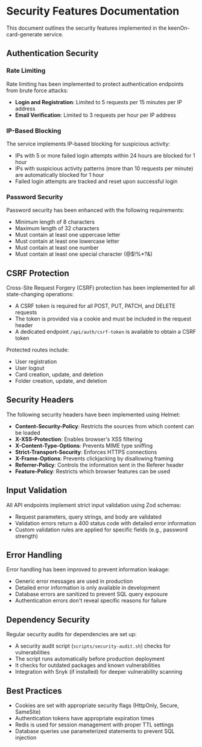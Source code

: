 # Security Features Documentation

This document outlines the security features implemented in the keenOn-card-generate service.

## Authentication Security

### Rate Limiting

Rate limiting has been implemented to protect authentication endpoints from brute force attacks:

- **Login and Registration**: Limited to 5 requests per 15 minutes per IP address
- **Email Verification**: Limited to 3 requests per hour per IP address

### IP-Based Blocking

The service implements IP-based blocking for suspicious activity:

- IPs with 5 or more failed login attempts within 24 hours are blocked for 1 hour
- IPs with suspicious activity patterns (more than 10 requests per minute) are automatically blocked for 1 hour
- Failed login attempts are tracked and reset upon successful login

### Password Security

Password security has been enhanced with the following requirements:

- Minimum length of 8 characters
- Maximum length of 32 characters
- Must contain at least one uppercase letter
- Must contain at least one lowercase letter
- Must contain at least one number
- Must contain at least one special character (@$!%\*?&)

## CSRF Protection

Cross-Site Request Forgery (CSRF) protection has been implemented for all state-changing operations:

- A CSRF token is required for all POST, PUT, PATCH, and DELETE requests
- The token is provided via a cookie and must be included in the request header
- A dedicated endpoint `/api/auth/csrf-token` is available to obtain a CSRF token

Protected routes include:

- User registration
- User logout
- Card creation, update, and deletion
- Folder creation, update, and deletion

## Security Headers

The following security headers have been implemented using Helmet:

- **Content-Security-Policy**: Restricts the sources from which content can be loaded
- **X-XSS-Protection**: Enables browser's XSS filtering
- **X-Content-Type-Options**: Prevents MIME type sniffing
- **Strict-Transport-Security**: Enforces HTTPS connections
- **X-Frame-Options**: Prevents clickjacking by disallowing framing
- **Referrer-Policy**: Controls the information sent in the Referer header
- **Feature-Policy**: Restricts which browser features can be used

## Input Validation

All API endpoints implement strict input validation using Zod schemas:

- Request parameters, query strings, and body are validated
- Validation errors return a 400 status code with detailed error information
- Custom validation rules are applied for specific fields (e.g., password strength)

## Error Handling

Error handling has been improved to prevent information leakage:

- Generic error messages are used in production
- Detailed error information is only available in development
- Database errors are sanitized to prevent SQL query exposure
- Authentication errors don't reveal specific reasons for failure

## Dependency Security

Regular security audits for dependencies are set up:

- A security audit script (`scripts/security-audit.sh`) checks for vulnerabilities
- The script runs automatically before production deployment
- It checks for outdated packages and known vulnerabilities
- Integration with Snyk (if installed) for deeper vulnerability scanning

## Best Practices

- Cookies are set with appropriate security flags (HttpOnly, Secure, SameSite)
- Authentication tokens have appropriate expiration times
- Redis is used for session management with proper TTL settings
- Database queries use parameterized statements to prevent SQL injection
